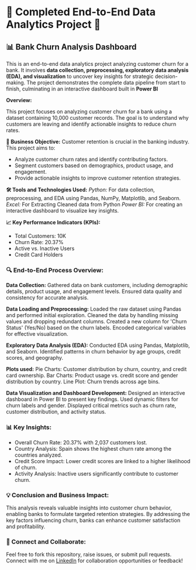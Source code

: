 # 🚀 Completed End-to-End Data Analytics Project 🚀
## 📊 Bank Churn Analysis Dashboard
This is an end-to-end data analytics project analyzing customer churn for a bank. It involves **data collection, preprocessing, exploratory data analysis (EDA), and visualization** to uncover key insights for strategic decision-making.
The project demonstrates the complete data pipeline from start to finish, culminating in an interactive dashboard built in **Power BI**


**Overview:**

This project focuses on analyzing customer churn for a bank using a dataset containing 10,000 customer records. 
The goal is to understand why customers are leaving and identify actionable insights to reduce churn rates. 

**🎯 Business Objective:** Customer retention is crucial in the banking industry. This project aims to:
- Analyze customer churn rates and identify contributing factors.
- Segment customers based on demographics, product usage, and engagement.
- Provide actionable insights to improve customer retention strategies.

**🛠️ Tools and Technologies Used:**
*Python:* For data collection, preprocessing, and EDA using Pandas, NumPy, Matplotlib, and Seaborn.
*Excel:* For Extracting Cleaned data from Python
*Power BI:* For creating an interactive dashboard to visualize key insights.

**📈 Key Performance Indicators (KPIs):**
- Total Customers: 10K
- Churn Rate: 20.37%
- Active vs. Inactive Users
- Credit Card Holders
  
### **🔍 End-to-End Process Overview:**

**Data Collection:**
Gathered data on bank customers, including demographic details, product usage, and engagement levels.
Ensured data quality and consistency for accurate analysis.

**Data Loading and Preprocessing:**
Loaded the raw dataset using Pandas and performed initial exploration.
Cleaned the data by handling missing values and dropping redundant columns.
Created a new column for 'Churn Status' (Yes/No) based on the churn labels.
Encoded categorical variables for effective visualization.

**Exploratory Data Analysis (EDA):**
Conducted EDA using Pandas, Matplotlib, and Seaborn.
Identified patterns in churn behavior by age groups, credit scores, and geography.

**Plots used:**
Pie Charts: Customer distribution by churn, country, and credit card ownership.
Bar Charts: Product usage vs. credit score and gender distribution by country.
Line Plot: Churn trends across age bins.

**Data Visualization and Dashboard Development:**
Designed an interactive dashboard in Power BI to present key findings.
Used dynamic filters for churn labels and gender.
Displayed critical metrics such as churn rate, customer distribution, and activity status. 

### **📊 Key Insights:**
- Overall Churn Rate: 20.37% with 2,037 customers lost.
- Country Analysis: Spain shows the highest churn rate among the countries analyzed.
- Credit Score Impact: Lower credit scores are linked to a higher likelihood of churn.
- Activity Analysis: Inactive users significantly contribute to customer churn.

### 💡 Conclusion and Business Impact:
This analysis reveals valuable insights into customer churn behavior, enabling banks to formulate targeted retention strategies. 
By addressing the key factors influencing churn, banks can enhance customer satisfaction and profitability. 

### 🤝 Connect and Collaborate:
Feel free to fork this repository, raise issues, or submit pull requests. Connect with me on [LinkedIn](https://www.linkedin.com/in/komal-s-shelar/) for collaboration opportunities or feedback!


